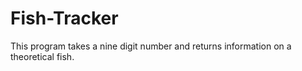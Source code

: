 # Fish-Tracker

This program takes a nine digit number and returns information on a theoretical fish.
